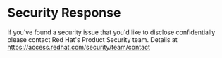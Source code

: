 # Security Response

If you've found a security issue that you'd like to disclose confidentially please contact Red Hat's Product Security team. 
Details at https://access.redhat.com/security/team/contact

